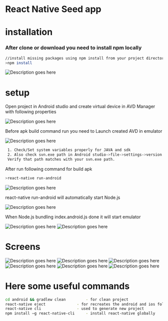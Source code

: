 # React Native Seed app

# installation
### After clone or download you need to install npm locally
```bash
//install missing packages using npm install from your project directory path
>npm install
```
![](/images/npmInstall.PNG "Description goes here")


# setup

Open project in Android studio and create virtual device in AVD Manager with following properties

![](/images/virualDevice.PNG "Description goes here")

Before apk build command run you need to Launch created AVD in emulator

![](/images/listEmulator.PNG "Description goes here")

```bash
 1. Check/Set system variables properly for JAVA and sdk
 2. Also check svn.exe path in Android studio->file->settings->version control->subversion->use command line client
 Verify that path matches with your svn.exe path.
```

After run following command for build apk
```bash
>react-native run-android
```

![](/images/runAndroid.PNG "Description goes here")

react-native run-android will automatically start Node.js 

![](/images/node.PNG "Description goes here")

When Node.js bundling index.android.js done it will start emulator

![](/images/loademulator.PNG "Description goes here")
![](/images/home.PNG "Description goes here")

# Screens
![](/images/homescreen.PNG "Description goes here")
![](/images/whattodo.PNG "Description goes here")
![](/images/wheretostay.PNG "Description goes here")
![](/images/whattoeat.PNG "Description goes here")
![](/images/navigation.PNG "Description goes here")
![](/images/contact.PNG "Description goes here")


# Here some useful commands

```bash
cd android && gradlew clean 		- for clean project
react-native eject				- for recreates the android and ios folder
react-native cli				- used to generate new project
npm install –g react-native-cli 	- install react-native globally

```
